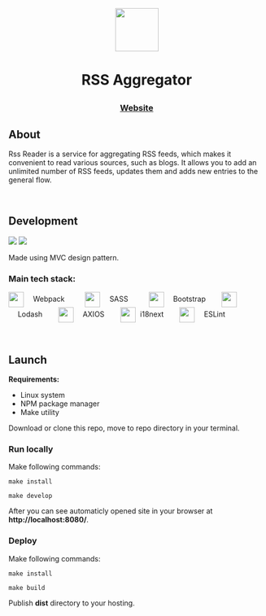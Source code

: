 <p align="center">
  <img align="center" height=85px src="https://cdn-icons-png.flaticon.com/512/17765/17765734.png" />
</p>
<h1 align="center">
  <p>RSS Aggregator</p>
</h1>

<h3 align="center">
  <a href="https://rss-aggregator-ainer.vercel.app/">Website</a>
</h3>

## About
Rss Reader is a service for aggregating RSS feeds, which makes it convenient to read various sources, such as blogs. It allows you to add an unlimited number of RSS feeds, updates them and adds new entries to the general flow.

 
## Development
<p>
  <a href="https://github.com/AINER/frontend-project-11/actions"><img src="https://github.com/AINER/frontend-project-11/actions/workflows/hexlet-check.yml/badge.svg" /></a>
  <a href="https://codeclimate.com/github/AINER/frontend-project-11/maintainability"><img src="https://api.codeclimate.com/v1/badges/2a618e1d408cb5b3c1bd/maintainability" /></a>
</p>
Made using MVC design pattern.

### Main tech stack:

<img align="center" height=30px src="https://webpack.js.org/assets/icon-square-small-slack.png" />  Webpack    
<img align="center" height=30px src="https://sass-lang.com/assets/img/styleguide/seal-color.png" />  SASS    
<img align="center" height=30px src="https://getbootstrap.com/docs/5.0/assets/brand/bootstrap-logo.svg" />  Bootstrap   
<img align="center" height=30px src="https://lodash.com/icons/apple-touch-180x180.png" />  Lodash   
<img align="center" height=30px src="https://axios-http.com/assets/favicon.ico" />  AXIOS   
<img align="center" height=30px src="https://www.i18next.com/~gitbook/image?url=https%3A%2F%2F286188001-files.gitbook.io%2F%7E%2Ffiles%2Fv0%2Fb%2Fgitbook-legacy-files%2Fo%2Fspaces%252F-L9iS6Wm2hynS5H9Gj7j%252Favatar.png%3Fgeneration%3D1523462254548780%26alt%3Dmedia&width=32&dpr=1&quality=100&sign=1467f54e&sv=1" /> i18next   
<img align="center" height=30px src="https://upload.wikimedia.org/wikipedia/commons/thumb/e/e3/ESLint_logo.svg/1200px-ESLint_logo.svg.png" />  ESLint   

 
## Launch
__Requirements:__
- Linux system
- NPM package manager
- Make utility

Download or clone this repo, move to repo directory in your terminal.

### Run locally
Make following commands:

    make install

    make develop

After you can see automaticly opened site in your browser at __http://localhost:8080/__.

### Deploy
Make following commands:

    make install

    make build
    
Publish __dist__ directory to your hosting.

 
